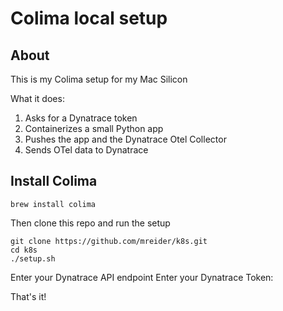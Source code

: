 # Colima local setup

## About

This is my Colima setup for my Mac Silicon

What it does:

1. Asks for a Dynatrace token
2. Containerizes a small Python app
3. Pushes the app and the Dynatrace Otel Collector
5. Sends OTel data to Dynatrace

## Install Colima

```
brew install colima
```

Then clone this repo and run the setup

```
git clone https://github.com/mreider/k8s.git
cd k8s
./setup.sh

```

Enter your Dynatrace API endpoint
Enter your Dynatrace Token:

That's it!


